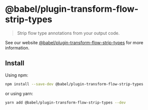 # @babel/plugin-transform-flow-strip-types

> Strip flow type annotations from your output code.

See our
website [@babel/plugin-transform-flow-strip-types](https://babeljs.io/docs/babel-plugin-transform-flow-strip-types)
for more information.

## Install

Using npm:

```sh
npm install --save-dev @babel/plugin-transform-flow-strip-types
```

or using yarn:

```sh
yarn add @babel/plugin-transform-flow-strip-types --dev
```
